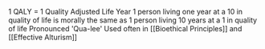 
1 QALY = 1 Quality Adjusted Life Year
	1 person living one year at a 10 in quality of life is morally the same as 1 person living 10 years at a 1 in quality of life
	Pronounced 'Qua-lee'
	Used often in [[Bioethical Principles]] and [[Effective Alturism]]